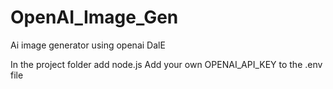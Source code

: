 # OpenAI_Image_Gen
Ai image generator using openai DalE

In the project folder add node.js
Add your own OPENAI_API_KEY to the .env file
